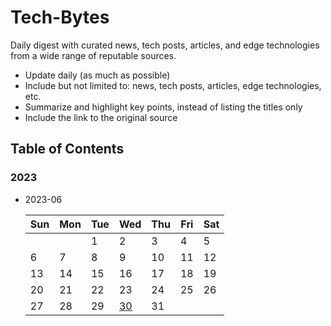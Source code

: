 # Tech-Bytes

Daily digest with curated news, tech posts, articles, and edge technologies from a wide range of reputable sources.

- Update daily (as much as possible)
- Include but not limited to: news, tech posts, articles, edge technologies, etc.
- Summarize and highlight key points, instead of listing the titles only
- Include the link to the original source

## Table of Contents

### 2023

- 2023-06

    | Sun | Mon | Tue | Wed | Thu | Fri | Sat |
    |-----|-----|-----|-----|-----|-----|-----|
    |     |     |  1  |  2  |  3  |  4  |  5  |
    |  6  |  7  |  8  |  9  | 10  | 11  | 12  |
    | 13  | 14  | 15  | 16  | 17  | 18  | 19  |
    | 20  | 21  | 22  | 23  | 24  | 25  | 26  |
    | 27  | 28  | 29  | [30][1]  | 31  |     |     |

[1]: posts/2023/2023-06-30.md
